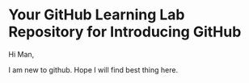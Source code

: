 # Your GitHub Learning Lab Repository for Introducing GitHub

Hi Man,

I am new to github. Hope I will find best thing here.
